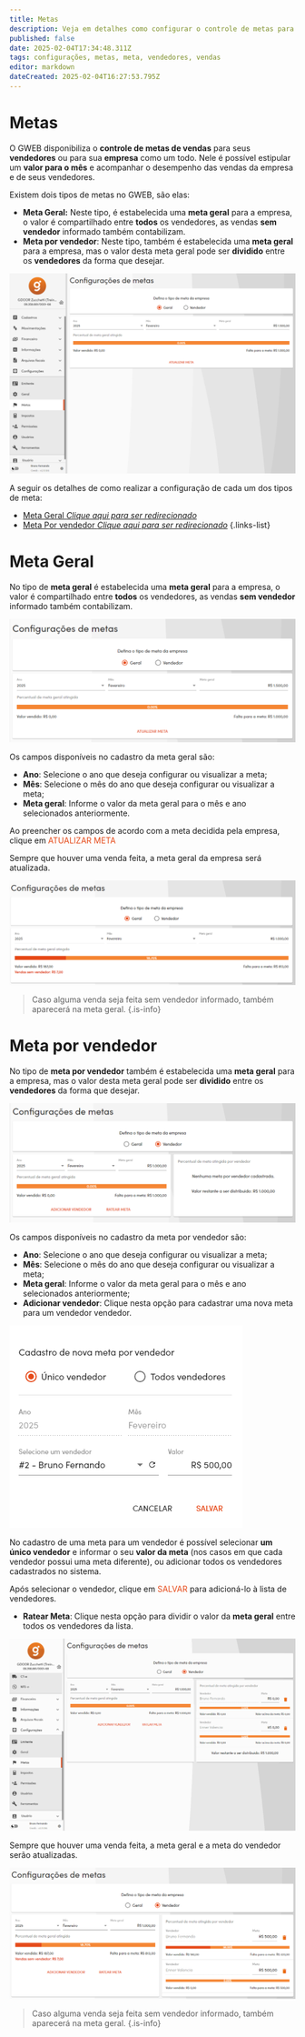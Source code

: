 ```yaml
---
title: Metas
description: Veja em detalhes como configurar o controle de metas para a empresa ou para seus vendedores.
published: false
date: 2025-02-04T17:34:48.311Z
tags: configurações, metas, meta, vendedores, vendas
editor: markdown
dateCreated: 2025-02-04T16:27:53.795Z
---
```


# Metas

O GWEB disponibiliza o **controle de metas de vendas** para seus **vendedores** ou para sua **empresa** como um todo. Nele é possível estipular um **valor para o mês** e acompanhar o desempenho das vendas da empresa e de seus vendedores.

Existem dois tipos de metas no GWEB, são elas:

- **Meta Geral:** Neste tipo, é estabelecida uma **meta geral** para a empresa, o valor é compartilhado entre **todos** os vendedores, as vendas **sem vendedor** informado também contabilizam.
- **Meta por vendedor**: Neste tipo, também é estabelecida uma **meta geral** para a empresa, mas o valor desta meta geral pode ser **dividido** entre os **vendedores** da forma que desejar.

![Tela inicial da meta](/config/metas/0_tela_inicial.png)

A seguir os detalhes de como realizar a configuração de cada um dos tipos de meta:

- [Meta Geral *Clique aqui para ser redirecionado*](#meta-geral)
- [Meta Por vendedor *Clique aqui para ser redirecionado*](#meta-por-vendedor)
{.links-list}


# Meta Geral

No tipo de **meta geral** é estabelecida uma **meta geral** para a empresa, o valor é compartilhado entre **todos** os vendedores, as vendas **sem vendedor** informado também contabilizam.

![Meta geral](/config/metas/1_meta_geral.png)

Os campos disponíveis no cadastro da meta geral são:

- **Ano**: Selecione o ano que deseja configurar ou visualizar a meta;
- **Mês**: Selecione o mês do ano que deseja configurar ou visualizar a meta;
- **Meta geral**: Informe o valor da meta geral para o mês e ano selecionados anteriormente.

Ao preencher os campos de acordo com a meta decidida pela empresa, clique em <span style="color: rgb(230, 74, 25);">ATUALIZAR META</span>

Sempre que houver uma venda feita, a meta geral da empresa será atualizada.

![Meta preenchida](/config/metas/2_meta_geral_preenchida.png)

> Caso alguma venda seja feita sem vendedor informado, também aparecerá na meta geral.
{.is-info}


# Meta por vendedor

No tipo de **meta por vendedor** também é estabelecida uma **meta geral** para a empresa, mas o valor desta meta geral pode ser **dividido** entre os **vendedores** da forma que desejar.

![Meta por vendedor](/config/metas/3_meta_por_vendedor.png)

Os campos disponíveis no cadastro da meta por vendedor são:

- **Ano**: Selecione o ano que deseja configurar ou visualizar a meta;
- **Mês**: Selecione o mês do ano que deseja configurar ou visualizar a meta;
- **Meta geral**: Informe o valor da meta geral para o mês e ano selecionados anteriormente;
- **Adicionar vendedor**: Clique nesta opção para cadastrar uma nova meta para um vendedor vendedor.

![Cadastro de nova meta por vendedor](/config/metas/4_formulario_vendedor.png)

No cadastro de uma meta para um vendedor é possível selecionar **um único vendedor** e informar o seu **valor da meta** (nos casos em que cada vendedor possui uma meta diferente), ou adicionar todos os vendedores cadastrados no sistema.

Após selecionar o vendedor, clique em <span style="color: rgb(230, 74, 25);">SALVAR</span> para adicioná-lo à lista de vendedores.

- **Ratear Meta**: Clique nesta opção para dividir o valor da **meta geral** entre todos os vendedores da lista.

![Rateio de metas](/config/metas/5_gif_metas_por_vendedor.gif)

Sempre que houver uma venda feita, a meta geral e a meta do vendedor serão atualizadas.

![Meta preenchida](/config/metas/6_meta_por_vendedor_preenchida.png)

> Caso alguma venda seja feita sem vendedor informado, também aparecerá na meta geral.
{.is-info}